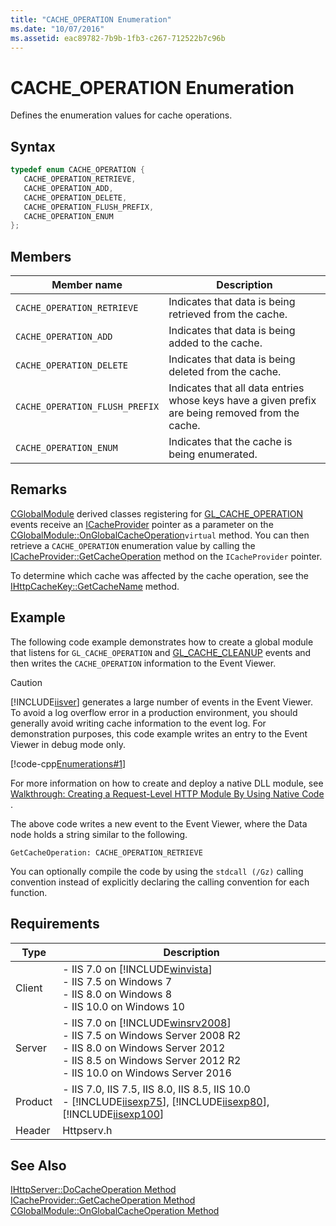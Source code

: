```yaml
---
title: "CACHE_OPERATION Enumeration"
ms.date: "10/07/2016"
ms.assetid: eac89782-7b9b-1fb3-c267-712522b7c96b
---
```

# CACHE_OPERATION Enumeration
Defines the enumeration values for cache operations.  
  
## Syntax  
  
```cpp  
typedef enum CACHE_OPERATION {  
   CACHE_OPERATION_RETRIEVE,  
   CACHE_OPERATION_ADD,  
   CACHE_OPERATION_DELETE,  
   CACHE_OPERATION_FLUSH_PREFIX,  
   CACHE_OPERATION_ENUM  
};  
```  
  
## Members  
  
|Member name|Description|  
|-----------------|-----------------|  
|`CACHE_OPERATION_RETRIEVE`|Indicates that data is being retrieved from the cache.|  
|`CACHE_OPERATION_ADD`|Indicates that data is being added to the cache.|  
|`CACHE_OPERATION_DELETE`|Indicates that data is being deleted from the cache.|  
|`CACHE_OPERATION_FLUSH_PREFIX`|Indicates that all data entries whose keys have a given prefix are being removed from the cache.|  
|`CACHE_OPERATION_ENUM`|Indicates that the cache is being enumerated.|  
  
## Remarks  
 [CGlobalModule](../../web-development-reference/native-code-api-reference/cglobalmodule-class.md) derived classes registering for [GL_CACHE_OPERATION](../../web-development-reference/native-code-api-reference/request-processing-constants.md) events receive an [ICacheProvider](../../web-development-reference/native-code-api-reference/icacheprovider-interface.md) pointer as a parameter on the [CGlobalModule::OnGlobalCacheOperation](../../web-development-reference/native-code-api-reference/cglobalmodule-onglobalcacheoperation-method.md)`virtual` method. You can then retrieve a `CACHE_OPERATION` enumeration value by calling the [ICacheProvider::GetCacheOperation](../../web-development-reference/native-code-api-reference/icacheprovider-getcacheoperation-method.md) method on the `ICacheProvider` pointer.  
  
 To determine which cache was affected by the cache operation, see the [IHttpCacheKey::GetCacheName](../../web-development-reference/native-code-api-reference/ihttpcachekey-getcachename-method.md) method.  
  
## Example  
 The following code example demonstrates how to create a global module that listens for `GL_CACHE_OPERATION` and [GL_CACHE_CLEANUP](../../web-development-reference/native-code-api-reference/request-processing-constants.md) events and then writes the `CACHE_OPERATION` information to the Event Viewer.  
  
> [!CAUTION]
>  [!INCLUDE[iisver](../../wmi-provider/includes/iisver-md.md)] generates a large number of events in the Event Viewer. To avoid a log overflow error in a production environment, you should generally avoid writing cache information to the event log. For demonstration purposes, this code example writes an entry to the Event Viewer in debug mode only.  
  
 [!code-cpp[Enumerations#1](~/samples/snippets/cpp/VS_Snippets_IIS/IIS7/Enumerations/cpp/CACHE_OPERATION.cpp#1)]  
  
 For more information on how to create and deploy a native DLL module, see [Walkthrough: Creating a Request-Level HTTP Module By Using Native Code](../../web-development-reference/native-code-development-overview/walkthrough-creating-a-request-level-http-module-by-using-native-code.md) .  
  
 The above code writes a new event to the Event Viewer, where the Data node holds a string similar to the following.  
  
```  
GetCacheOperation: CACHE_OPERATION_RETRIEVE  
```  
  
 You can optionally compile the code by using the `stdcall (/Gz)` calling convention instead of explicitly declaring the calling convention for each function.  
  
## Requirements  
  
|Type|Description|  
|----------|-----------------|  
|Client|-   IIS 7.0 on [!INCLUDE[winvista](../../wmi-provider/includes/winvista-md.md)]<br />-   IIS 7.5 on Windows 7<br />-   IIS 8.0 on Windows 8<br />-   IIS 10.0 on Windows 10|  
|Server|-   IIS 7.0 on [!INCLUDE[winsrv2008](../../wmi-provider/includes/winsrv2008-md.md)]<br />-   IIS 7.5 on Windows Server 2008 R2<br />-   IIS 8.0 on Windows Server 2012<br />-   IIS 8.5 on Windows Server 2012 R2<br />-   IIS 10.0 on Windows Server 2016|  
|Product|-   IIS 7.0, IIS 7.5, IIS 8.0, IIS 8.5, IIS 10.0<br />-   [!INCLUDE[iisexp75](../../web-development-reference/native-code-api-reference/includes/iisexp75-md.md)], [!INCLUDE[iisexp80](../../web-development-reference/native-code-api-reference/includes/iisexp80-md.md)], [!INCLUDE[iisexp100](../../web-development-reference/native-code-api-reference/includes/iisexp100-md.md)]|  
|Header|Httpserv.h|  
  
## See Also  
 [IHttpServer::DoCacheOperation Method](../../web-development-reference/native-code-api-reference/ihttpserver-docacheoperation-method.md)   
 [ICacheProvider::GetCacheOperation Method](../../web-development-reference/native-code-api-reference/icacheprovider-getcacheoperation-method.md)   
 [CGlobalModule::OnGlobalCacheOperation Method](../../web-development-reference/native-code-api-reference/cglobalmodule-onglobalcacheoperation-method.md)